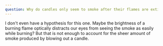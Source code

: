 ```yaml
---
question: Why do candles only seem to smoke after their flames are extinguished, but not while burning?
---
```


I don't even have a hypothesis for this one. Maybe the brightness of a burning flame optically distracts our eyes from seeing the smoke as easily while burning? But that is not enough to account for the sheer amount of smoke produced by blowing out a candle.

